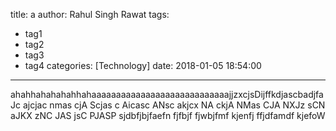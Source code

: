 title: a
author: Rahul Singh Rawat
tags:
  - tag1
  - tag2
  - tag3
  - tag4
categories: [Technology]
date: 2018-01-05 18:54:00
---
ahahhahahahahhahaaaaaaaaaaaaaaaaaaaaaaaaaaaa<!-- more -->jjzxcjsDijffkdjascbadjfaJc ajcjac nmas cjA Scjas c Aicasc ANsc akjcx NA ckjA NMas CJA NXJz sCN aJKX zNC JAS jsC PJASP sjdbfjbjfaefn fjfbjf fjwbjfmf kjenfj ffjdfamdf kjefoW